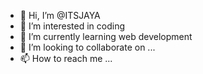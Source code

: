 - 👋 Hi, I’m @ITSJAYA
- 👀 I’m interested in coding
- 🌱 I’m currently learning web development
- 💞️ I’m looking to collaborate on ...
- 📫 How to reach me ...

<!---
ITSJAYA/ITSJAYA is a ✨ special ✨ repository because its `README.md` (this file) appears on your GitHub profile.
You can click the Preview link to take a look at your changes.
--->
